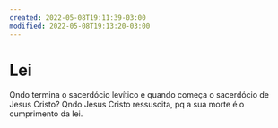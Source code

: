 ```yaml
---
created: 2022-05-08T19:11:39-03:00
modified: 2022-05-08T19:13:20-03:00
---
```


# Lei

Qndo termina o sacerdócio levítico e quando começa o sacerdócio de Jesus Cristo?
Qndo Jesus Cristo ressuscita, pq a sua morte é o cumprimento da lei.
